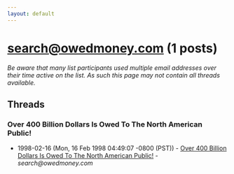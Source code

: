 ```yaml
---
layout: default
---
```


# search@owedmoney.com (1 posts)

_Be aware that many list participants used multiple email addresses over their time active on the list. As such this page may not contain all threads available._

## Threads

### Over 400 Billion Dollars Is Owed To The North American Public!
+ 1998-02-16 (Mon, 16 Feb 1998 04:49:07 -0800 (PST)) - [Over 400 Billion Dollars Is Owed To The North American Public!](/archive/1998/02/4e51896b81f68cb40ab26bba80537128141d6616a7149d9750f7fd4715183893) - _search@owedmoney.com_

